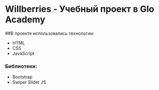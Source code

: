 # Willberries - Учебный проект в Glo Academy
##В проекте использовались технологии:
- HTML
- CSS
- JavaScript
### Библиотеки:
- Bootstrap
- Swiper Slider JS
